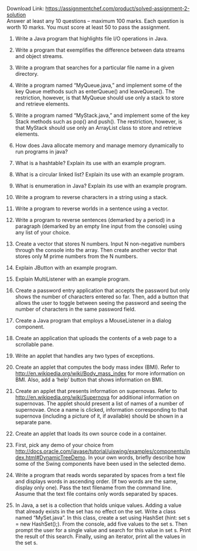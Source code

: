 Download Link: https://assignmentchef.com/product/solved-assignment-2-solution
<br>
Answer at least any 10 questions – maximum 100 marks. Each question is worth 10 marks. You must score at least 50 to pass the assignment.

1. Write a Java program that highlights file I/O operations in Java.

2. Write a program that exemplifies the difference between data streams and object streams.

3. Write a program that searches for a particular file name in a given directory.

4. Write a program named “MyQueue.java,” and implement some of the key Queue methods such as enterQueue() and leaveQueue(). The restriction, however, is that MyQueue should use only a stack to store and retrieve elements.

5. Write a program named “MyStack.java,” and implement some of the key Stack methods such as pop() and push(). The restriction, however, is that MyStack should use only an ArrayList class to store and retrieve elements.

6. How does Java allocate memory and manage memory dynamically to run programs in java?

7. What is a hashtable? Explain its use with an example program.

8. What is a circular linked list? Explain its use with an example program.

9. What is enumeration in Java? Explain its use with an example program.

10. Write a program to reverse characters in a string using a stack.

11. Write a program to reverse worlds in a sentence using a vector.

12. Write a program to reverse sentences (demarked by a period) in a paragraph (demarked by an empty line input from the console) using any list of your choice.

13. Create a vector that stores N numbers. Input N non-negative numbers through the console into the array. Then create another vector that stores only M prime numbers from the N numbers.

14. Explain JButton with an example program.

15. Explain MultiListener with an example program.

16. Create a password entry application that accepts the password but only shows the number of characters entered so far. Then, add a button that allows the user to toggle between seeing the password and seeing the number of characters in the same password field.

17. Create a Java program that employs a MouseListener in a dialog component.

18. Create an application that uploads the contents of a web page to a scrollable pane.

19. Write an applet that handles any two types of exceptions.

20. Create an applet that computes the body mass index (BMI). Refer to http://en.wikipedia.org/wiki/Body_mass_index for more information on BMI. Also, add a ‘help’ button that shows information on BMI.

21. Create an applet that presents information on supernovas. Refer to http://en.wikipedia.org/wiki/Supernova for additional information on supernovas. The applet should present a list of names of a number of supernovae. Once a name is clicked, information corresponding to that supernova (including a picture of it, if available) should be shown in a separate pane.

22. Create an applet that loads its own source code in a container.

23. First, pick any demo of your choice from http://docs.oracle.com/javase/tutorial/uiswing/examples/components/index.html#DynamicTreeDemo. In your own words, briefly describe how some of the Swing components have been used in the selected demo.

24. Write a program that reads words separated by spaces from a text file and displays words in ascending order. (If two words are the same, display only one). Pass the text filename from the command line. Assume that the text file contains only words separated by spaces.

25. In Java, a set is a collection that holds unique values. Adding a value that already exists in the set has no effect on the set. Write a class named “MySet.java”. In this class, create a set using HashSet (hint: set s = new HashSet();). From the console, add five values to the set s. Then prompt the user for a single value and search for this value in set s. Print the result of this search. Finally, using an iterator, print all the values in the set s.